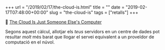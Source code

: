+++
url = "/2019/02/17/the-cloud-is.html"
title = ""
date = "2019-02-17T07:48:00+00:00"
slug = "the-cloud-is"
tags = ["retalls"]
+++

📎 [The Cloud Is Just Someone Else's Computer](https://blog.codinghorror.com/the-cloud-is-just-someone-elses-computer/)

Segons aquest càlcul, allotjar els *teus* servidors en un centre de dades pot resultar *molt* més barat que llogar el servei equivalent a un proveïdor de computació en el núvol.

